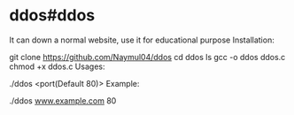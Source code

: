 # ddos#ddos
It can down a normal website, use it for educational purpose
Installation:

git clone  https://github.com/Naymul04/ddos
cd ddos
ls
gcc -o ddos ddos.c
chmod +x ddos.c
Usages: 

./ddos <website name> <port(Default 80)>
Example:

./ddos www.example.com 80
